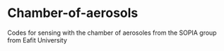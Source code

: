# Chamber-of-aerosols
Codes for sensing with the chamber of aerosoles from the SOPIA group from Eafit University
